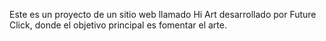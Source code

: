 Este es un proyecto de un sitio web llamado Hi Art desarrollado por Future Click, donde el objetivo principal es fomentar el arte.
